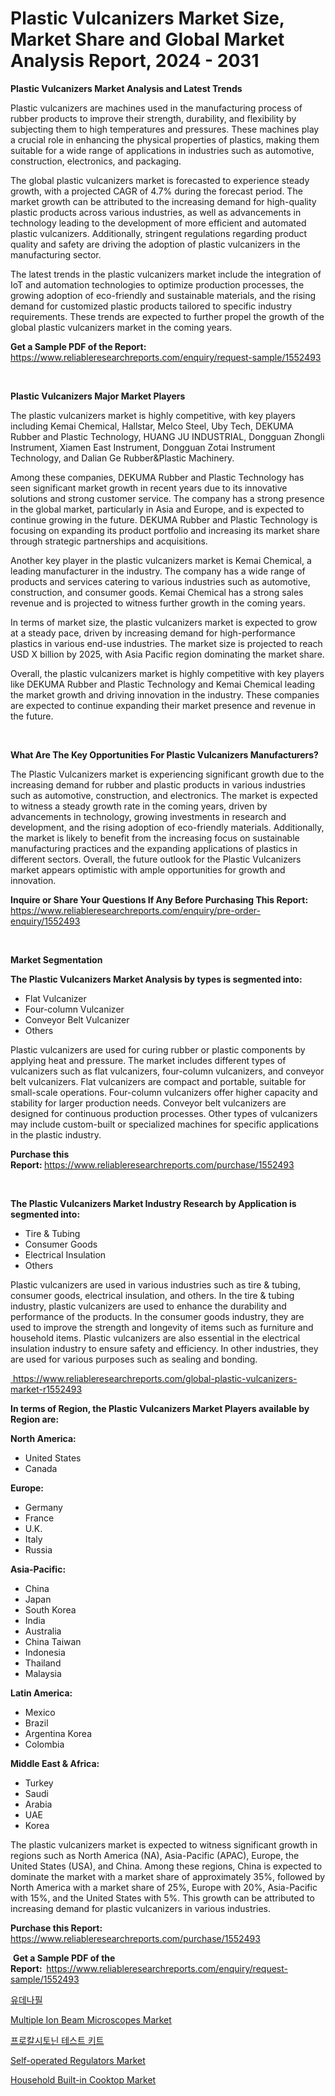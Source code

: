<p><h1>Plastic Vulcanizers Market Size, Market Share and Global Market Analysis Report, 2024 - 2031</h1></p><p><strong>Plastic Vulcanizers Market Analysis and Latest Trends</strong></p>
<p><p>Plastic vulcanizers are machines used in the manufacturing process of rubber products to improve their strength, durability, and flexibility by subjecting them to high temperatures and pressures. These machines play a crucial role in enhancing the physical properties of plastics, making them suitable for a wide range of applications in industries such as automotive, construction, electronics, and packaging.</p><p>The global plastic vulcanizers market is forecasted to experience steady growth, with a projected CAGR of 4.7% during the forecast period. The market growth can be attributed to the increasing demand for high-quality plastic products across various industries, as well as advancements in technology leading to the development of more efficient and automated plastic vulcanizers. Additionally, stringent regulations regarding product quality and safety are driving the adoption of plastic vulcanizers in the manufacturing sector.</p><p>The latest trends in the plastic vulcanizers market include the integration of IoT and automation technologies to optimize production processes, the growing adoption of eco-friendly and sustainable materials, and the rising demand for customized plastic products tailored to specific industry requirements. These trends are expected to further propel the growth of the global plastic vulcanizers market in the coming years.</p></p>
<p><strong>Get a Sample PDF of the Report:&nbsp;</strong> <a href="https://www.reliableresearchreports.com/enquiry/request-sample/1552493">https://www.reliableresearchreports.com/enquiry/request-sample/1552493</a></p>
<p>&nbsp;</p>
<p><strong>Plastic Vulcanizers Major Market Players</strong></p>
<p><p>The plastic vulcanizers market is highly competitive, with key players including Kemai Chemical, Hallstar, Melco Steel, Uby Tech, DEKUMA Rubber and Plastic Technology, HUANG JU INDUSTRIAL, Dongguan Zhongli Instrument, Xiamen East Instrument, Dongguan Zotai Instrument Technology, and Dalian Ge Rubber&Plastic Machinery. </p><p>Among these companies, DEKUMA Rubber and Plastic Technology has seen significant market growth in recent years due to its innovative solutions and strong customer service. The company has a strong presence in the global market, particularly in Asia and Europe, and is expected to continue growing in the future. DEKUMA Rubber and Plastic Technology is focusing on expanding its product portfolio and increasing its market share through strategic partnerships and acquisitions.</p><p>Another key player in the plastic vulcanizers market is Kemai Chemical, a leading manufacturer in the industry. The company has a wide range of products and services catering to various industries such as automotive, construction, and consumer goods. Kemai Chemical has a strong sales revenue and is projected to witness further growth in the coming years.</p><p>In terms of market size, the plastic vulcanizers market is expected to grow at a steady pace, driven by increasing demand for high-performance plastics in various end-use industries. The market size is projected to reach USD X billion by 2025, with Asia Pacific region dominating the market share.</p><p>Overall, the plastic vulcanizers market is highly competitive with key players like DEKUMA Rubber and Plastic Technology and Kemai Chemical leading the market growth and driving innovation in the industry. These companies are expected to continue expanding their market presence and revenue in the future.</p></p>
<p>&nbsp;</p>
<p><strong>What Are The Key Opportunities For Plastic Vulcanizers Manufacturers?</strong></p>
<p><p>The Plastic Vulcanizers market is experiencing significant growth due to the increasing demand for rubber and plastic products in various industries such as automotive, construction, and electronics. The market is expected to witness a steady growth rate in the coming years, driven by advancements in technology, growing investments in research and development, and the rising adoption of eco-friendly materials. Additionally, the market is likely to benefit from the increasing focus on sustainable manufacturing practices and the expanding applications of plastics in different sectors. Overall, the future outlook for the Plastic Vulcanizers market appears optimistic with ample opportunities for growth and innovation.</p></p>
<p><strong>Inquire or Share Your Questions If Any Before Purchasing This Report:</strong> <a href="https://www.reliableresearchreports.com/enquiry/pre-order-enquiry/1552493">https://www.reliableresearchreports.com/enquiry/pre-order-enquiry/1552493</a></p>
<p>&nbsp;</p>
<p><strong>Market Segmentation</strong></p>
<p><strong>The Plastic Vulcanizers Market Analysis by types is segmented into:</strong></p>
<p><ul><li>Flat Vulcanizer</li><li>Four-column Vulcanizer</li><li>Conveyor Belt Vulcanizer</li><li>Others</li></ul></p>
<p><p>Plastic vulcanizers are used for curing rubber or plastic components by applying heat and pressure. The market includes different types of vulcanizers such as flat vulcanizers, four-column vulcanizers, and conveyor belt vulcanizers. Flat vulcanizers are compact and portable, suitable for small-scale operations. Four-column vulcanizers offer higher capacity and stability for larger production needs. Conveyor belt vulcanizers are designed for continuous production processes. Other types of vulcanizers may include custom-built or specialized machines for specific applications in the plastic industry.</p></p>
<p><strong>Purchase this Report:&nbsp;</strong><a href="https://www.reliableresearchreports.com/purchase/1552493">https://www.reliableresearchreports.com/purchase/1552493</a></p>
<p>&nbsp;</p>
<p><strong>The Plastic Vulcanizers Market Industry Research by Application is segmented into:</strong></p>
<p><ul><li>Tire & Tubing</li><li>Consumer Goods</li><li>Electrical Insulation</li><li>Others</li></ul></p>
<p><p>Plastic vulcanizers are used in various industries such as tire & tubing, consumer goods, electrical insulation, and others. In the tire & tubing industry, plastic vulcanizers are used to enhance the durability and performance of the products. In the consumer goods industry, they are used to improve the strength and longevity of items such as furniture and household items. Plastic vulcanizers are also essential in the electrical insulation industry to ensure safety and efficiency. In other industries, they are used for various purposes such as sealing and bonding.</p></p>
<p><a href="https://www.reliableresearchreports.com/global-plastic-vulcanizers-market-r1552493">&nbsp;https://www.reliableresearchreports.com/global-plastic-vulcanizers-market-r1552493</a></p>
<p><strong>In terms of Region, the Plastic Vulcanizers Market Players available by Region are:</strong></p>
<p>
    <p> <strong> North America: </strong>
        <ul>
            <li>United States</li>
            <li>Canada</li>
        </ul>
        </p> 
    <p> <strong> Europe: </strong>
        <ul>
            <li>Germany</li>
            <li>France</li>
            <li>U.K.</li>
            <li>Italy</li>
            <li>Russia</li>
        </ul>
        </p> 
    <p> <strong> Asia-Pacific: </strong>
        <ul>
            <li>China</li>
            <li>Japan</li>
            <li>South Korea</li>
            <li>India</li>
            <li>Australia</li>
            <li>China Taiwan</li>
            <li>Indonesia</li>
            <li>Thailand</li>
            <li>Malaysia</li>
        </ul>
        </p> 
    <p> <strong> Latin America: </strong>
        <ul>
            <li>Mexico</li>
            <li>Brazil</li>
            <li>Argentina Korea</li>
            <li>Colombia</li>
        </ul>
        </p> 
    <p> <strong> Middle East & Africa: </strong>
        <ul>
            <li>Turkey</li>
            <li>Saudi</li>
            <li>Arabia</li>
            <li>UAE</li>
            <li>Korea</li>
        </ul>
    </p>
    </p>
<p><p>The plastic vulcanizers market is expected to witness significant growth in regions such as North America (NA), Asia-Pacific (APAC), Europe, the United States (USA), and China. Among these regions, China is expected to dominate the market with a market share of approximately 35%, followed by North America with a market share of 25%, Europe with 20%, Asia-Pacific with 15%, and the United States with 5%. This growth can be attributed to increasing demand for plastic vulcanizers in various industries.</p></p>
<p><strong>Purchase this Report: </strong><a href="https://www.reliableresearchreports.com/purchase/1552493">https://www.reliableresearchreports.com/purchase/1552493</a></p>
<p>&nbsp;<strong>Get a Sample PDF of the Report:&nbsp;&nbsp;</strong><a href="https://www.reliableresearchreports.com/enquiry/request-sample/1552493">https://www.reliableresearchreports.com/enquiry/request-sample/1552493</a></p>
<p><strong></strong></p>
<p><p><a href="https://github.com/admichael111/Market-Research-Report-List-2/blob/main/553543569634.md">유데나필</a></p><p><a href="https://github.com/LiamDavis60/Market-Research-Report-List-2/blob/main/multiple-ion-beam-microscopes-market.md">Multiple Ion Beam Microscopes Market</a></p><p><a href="https://github.com/msujons1512/Market-Research-Report-List-2/blob/main/665975369635.md">프로칼시토닌 테스트 키트</a></p><p><a href="https://github.com/ernidarwin455/Market-Research-Report-List-1/blob/main/self-operated-regulators-market.md">Self-operated Regulators Market</a></p><p><a href="https://github.com/Hazelklievgspy6vdcsmu106w/Market-Research-Report-List-3/blob/main/household-built-in-cooktop-market.md">Household Built-in Cooktop Market</a></p></p>